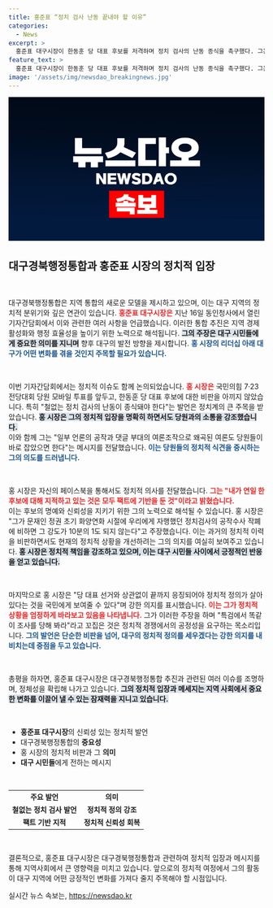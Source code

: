 ```yaml
---
title: 홍준표 “정치 검사 난동 끝내야 할 이유”
categories:
  - News
excerpt: >
  홍준표 대구시장이 한동훈 당 대표 후보를 저격하며 정치 검사의 난동 종식을 촉구했다. 그는 왜곡된 여론을 바로잡으라고 당원들에게 당부하며, 정치적 정의의 중요성을 강조했다. 과연 그의 목소리가 당원들에게 어떤 반향을 일으킬까?
feature_text: >
  홍준표 대구시장이 한동훈 당 대표 후보를 저격하며 정치 검사의 난동 종식을 촉구했다. 그는 왜곡된 여론을 바로잡으라고 당원들에게 당부하며, 정치적 정의의 중요성을 강조했다. 과연 그의 목소리가 당원들에게 어떤 반향을 일으킬까?
image: '/assets/img/newsdao_breakingnews.jpg'
---
```


<p><img src="/assets/img/newsdao_breakingnews.jpg" alt="cryptoinkorea 속보" /></p>

<h2 data-ke-size="size26">대구경북행정통합과 홍준표 시장의 정치적 입장</h2>

<p data-ke-size="size16">&nbsp;</p>

<p>대구경북행정통합은 지역 통합의 새로운 모델을 제시하고 있으며, 이는 대구 지역의 정치적 분위기와 깊은 연관이 있습니다. <b><span style="color: #ee2323;">홍준표 대구시장은</span></b> 지난 16일 동인청사에서 열린 기자간담회에서 이와 관련한 여러 사항을 언급했습니다. 이러한 통합 추진은 지역 경제 활성화와 행정 효율성을 높이기 위한 노력으로 해석됩니다. <b><span style="background-color: #21538527;">그의 주장은 대구 시민들에게 중요한 의미를 지니며</span></b> 향후 대구의 발전 방향을 제시합니다. <b><span style="color: #1a5490;">홍 시장의 리더십 아래 대구가 어떤 변화를 겪을 것인지 주목할 필요가 있습니다.</span></b></p>

<p data-ke-size="size16">&nbsp;</p>

<p>이번 기자간담회에서는 정치적 이슈도 함께 논의되었습니다. <b><span style="color: #ee2323;">홍 시장은</span></b> 국민의힘 7·23 전당대회 당원 모바일 투표를 앞두고, 한동훈 당 대표 후보에 대한 비판을 아끼지 않았습니다. 특히 "철없는 정치 검사의 난동이 종식돼야 한다"는 발언은 정치계의 큰 주목을 받았습니다. <b><span style="background-color: #21538527;">홍 시장은 그의 정치적 입장을 명확히 하면서도 당원과의 소통을 강조했습니다.</span></b><br>이와 함께 그는 "일부 언론의 공작과 댓글 부대의 여론조작으로 왜곡된 여론도 당원들이 바로 잡았으면 한다"는 메시지를 전달했습니다. <b><span style="color: #1a5490;">이는 당원들의 정치적 식견을 중시하는 그의 의도를 드러냅니다.</span></b></p>

<p data-ke-size="size16">&nbsp;</p>

<p>홍 시장은 자신의 페이스북을 통해서도 정치적 의사를 전달했습니다. <b><span style="color: #ee2323;">그는 "내가 연일 한 후보에 대해 지적하고 있는 것은 모두 팩트에 기반을 둔 것"이라고 밝혔습니다.</span></b><br>이는 후보의 명예와 신뢰성을 지키기 위한 그의 노력으로 해석될 수 있습니다. 홍 시장은 "그가 문재인 정권 초기 화양연화 시절에 우리에게 자행했던 정치검사의 공작수사 작폐에 비하면 그 강도가 10분의 1도 되지 않는다"고 주장했습니다. 이는 과거의 정치적 이력을 비판하면서도 현재의 정치적 상황을 개선하려는 그의 의지를 여실히 보여주고 있습니다. <b><span style="background-color: #21538527;">홍 시장은 정치적 책임을 강조하고 있으며, 이는 대구 시민들 사이에서 긍정적인 반응을 얻고 있습니다.</span></b></p>

<p data-ke-size="size16">&nbsp;</p>

<p>마지막으로 홍 시장은 "당 대표 선거와 상관없이 끝까지 응징되어야 정치적 정의가 살아있다는 것을 국민에게 보여줄 수 있다"며 강한 의지를 표시했습니다. <b><span style="color: #ee2323;">이는 그가 정치적 상황을 엄정하게 바라보고 있음을 나타냅니다.</span></b> 그가 이러한 주장을 하며 "특검에서 똑같이 조사를 당해 봐라"라고 꼬집은 것은 정치적 경쟁에서의 공정성을 요구하는 목소리입니다. <b><span style="color: #1a5490;">그의 발언은 단순한 비판을 넘어, 대구의 정치적 정의를 세우겠다는 강한 의지를 내비치는데 중점을 두고 있습니다.</span></b></p>

<p data-ke-size="size16">&nbsp;</p>

<p>총평을 하자면, 홍준표 대구시장은 대구경북행정통합 추진과 관련된 여러 이슈를 조명하며, 정체성을 확립해 나가고 있습니다. <b><span style="background-color: #21538527;">그의 정치적 입장과 메세지는 지역 사회에서 중요한 변화를 이끌어 낼 수 있는 잠재력을 지니고 있습니다.</span></b></p>

<p data-ke-size="size16">&nbsp;</p>

<ul>
    <li><b>홍준표 대구시장</b>의 신뢰성 있는 정치적 발언</li>
    <li>대구경북행정통합의 <b>중요성</b></li>
    <li>홍 시장의 정치적 비판과 그 <b>의미</b></li>
    <li><b>대구 시민들</b>에게 전하는 메시지</li>
</ul>

<p data-ke-size="size16">&nbsp;</p>

<table style="width: 100%;">
    <tr>
        <td style="text-align: center; height: 17px;"><b>주요 발언</b></td>
        <td style="text-align: center; height: 17px;"><b>의미</b></td>
    </tr>
    <tr>
        <td style="text-align: center; height: 17px;"><b>철없는 정치 검사 발언</b></td>
        <td style="text-align: center; height: 17px;"><b>정치적 정의 강조</b></td>
    </tr>
    <tr>
        <td style="text-align: center; height: 17px;"><b>팩트 기반 지적</b></td>
        <td style="text-align: center; height: 17px;"><b>정치적 신뢰성 회복</b></td>
    </tr>
</table>

<p data-ke-size="size16">&nbsp;</p>

<p>결론적으로, 홍준표 대구시장은 대구경북행정통합과 관련하여 정치적 입장과 메시지를 통해 지역사회에서 큰 영향력을 미치고 있습니다. 앞으로의 정치적 여정에서 그의 활동이 대구 지역에 어떤 긍정적인 변화를 가져다 줄지 주목해야 할 시점입니다.</p>
실시간 뉴스 속보는, <a href="https://newsdao.kr" rel="dofollow">https://newsdao.kr</a>


